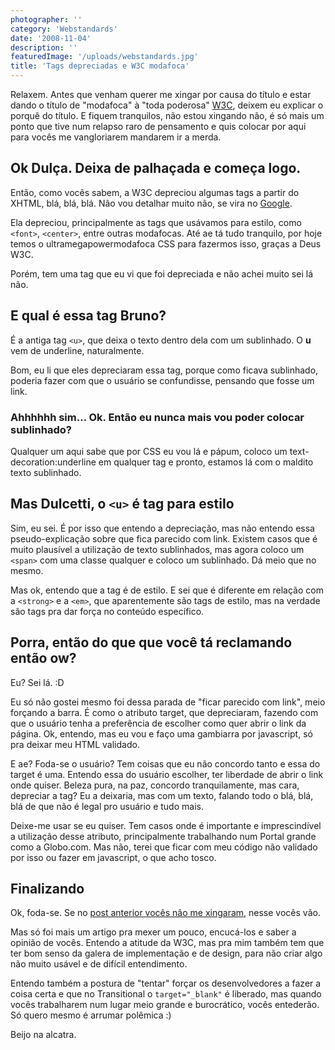 ```yaml
---
photographer: ''
category: 'Webstandards'
date: '2008-11-04'
description: ''
featuredImage: '/uploads/webstandards.jpg'
title: 'Tags depreciadas e W3C modafoca'
---
```


Relaxem. Antes que venham querer me xingar por causa do título e estar dando o título de "modafoca" à "toda poderosa" [W3C](http://www.w3.org/), deixem eu explicar o porquê do título. E fiquem tranquilos, não estou xingando não, é só mais um ponto que tive num relapso raro de pensamento e quis colocar por aqui para vocês me vangloriarem mandarem ir a merda.

## Ok Dulça. Deixa de palhaçada e começa logo.

Então, como vocês sabem, a W3C depreciou algumas tags a partir do XHTML, blá, blá, blá. Não vou detalhar muito não, se vira no [Google](http://www.useaporradogoogle.kit.net).

Ela depreciou, principalmente as tags que usávamos para estilo, como `<font>`, `<center>`, entre outras modafocas. Até ae tá tudo tranquilo, por hoje temos o ultramegapowermodafoca CSS para fazermos isso, graças a Deus W3C.

Porém, tem uma tag que eu vi que foi depreciada e não achei muito sei lá não.

## E qual é essa tag Bruno?

É a antiga tag `<u>`, que deixa o texto dentro dela com um sublinhado. O **u** vem de underline, naturalmente.

Bom, eu li que eles depreciaram essa tag, porque como ficava sublinhado, poderia fazer com que o usuário se confundisse, pensando que fosse um link.

### Ahhhhhh sim... Ok. Então eu nunca mais vou poder colocar sublinhado?

Qualquer um aqui sabe que por CSS eu vou lá e pápum, coloco um text-decoration:underline em qualquer tag e pronto, estamos lá com o maldito texto sublinhado.

## Mas Dulcetti, o `<u>` é tag para estilo

Sim, eu sei. É por isso que entendo a depreciação, mas não entendo essa pseudo-explicação sobre que fica parecido com link. Existem casos que é muito plausível a utilização de texto sublinhados, mas agora coloco um `<span>` com uma classe qualquer e coloco um sublinhado. Dá meio que no mesmo.

Mas ok, entendo que a tag é de estilo. E sei que é diferente em relação com a `<strong>` e a `<em>`, que aparentemente são tags de estilo, mas na verdade são tags pra dar força no conteúdo específico.

## Porra, então do que que você tá reclamando então ow?

Eu? Sei lá. :D

Eu só não gostei mesmo foi dessa parada de "ficar parecido com link", meio forçando a barra. É como o atributo target, que depreciaram, fazendo com que o usuário tenha a preferência de escolher como quer abrir o link da página. Ok, entendo, mas eu vou e faço uma gambiarra por javascript, só pra deixar meu HTML validado.

E ae? Foda-se o usuário? Tem coisas que eu não concordo tanto e essa do target é uma. Entendo essa do usuário escolher, ter liberdade de abrir o link onde quiser. Beleza pura, na paz, concordo tranquilamente, mas cara, depreciar a tag? Eu a deixaria, mas com um texto, falando todo o blá, blá, blá de que não é legal pro usuário e tudo mais.

Deixe-me usar se eu quiser. Tem casos onde é importante e imprescindível a utilização desse atributo, principalmente trabalhando num Portal grande como a Globo.com. Mas não, terei que ficar com meu código não validado por isso ou fazer em javascript, o que acho tosco.

## Finalizando

Ok, foda-se. Se no [post anterior vocês não me xingaram](/menus-navegacoes-em-listas-realmente-e-necessario), nesse vocês vão.

Mas só foi mais um artigo pra mexer um pouco, encucá-los e saber a opinião de vocês. Entendo a atitude da W3C, mas pra mim também tem que ter bom senso da galera de implementação e de design, para não criar algo não muito usável e de difícil entendimento.

Entendo também a postura de "tentar" forçar os desenvolvedores a fazer a coisa certa e que no Transitional o `target="_blank"` é liberado, mas quando vocês trabalharem num lugar meio grande e burocrático, vocês entederão. Só quero mesmo é arrumar polêmica :)

Beijo na alcatra.
